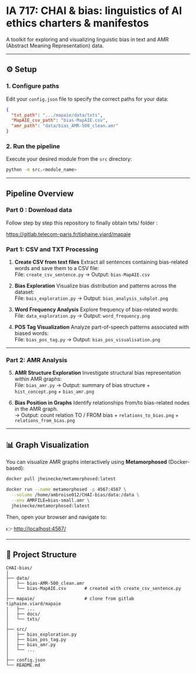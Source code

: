 # IA 717: CHAI & bias: linguistics of AI ethics charters & manifestos

A toolkit for exploring and visualizing linguistic bias in text and AMR (Abstract Meaning Representation) data.

---

## ⚙️ Setup

### 1. Configure paths

Edit your `config.json` file to specify the correct paths for your data:

```json
{
  "txt_path": ".../mapaie/data/txts",
  "MapAIE_csv_path": "bias-MapAIE.csv",
  "amr_path": "data/bias_AMR-500_clean.amr"
}
```

### 2. Run the pipeline

Execute your desired module from the `src` directory:

```bash
python -m src.<module_name>
```

---

## Pipeline Overview
### **Part 0 : Download data**
Follow step by step this repository to finally obtain txts/ folder :

https://gitlab.telecom-paris.fr/tiphaine.viard/mapaie

### **Part 1: CSV and TXT Processing**

1. **Create CSV from text files**
   Extract all sentences containing bias-related words and save them to a CSV file:\
   File: `create_csv_sentence.py`
   → Output: `bias-MapAIE.csv`

2. **Bias Exploration**
   Visualize bias distribution and patterns across the dataset:\
   File: `bais_exploration.py`
   → Output: `bias_analysis_subplot.png`

3. **Word Frequency Analysis**
   Explore frequency of bias-related words:\
   File: `data_exploration.py`
   → Output: `word_frequency.png`

4. **POS Tag Visualization**
   Analyze part-of-speech patterns associated with biased words:\
   File: `bias_pos_tag.py`
   → Output: `bias_pos_visualisation.png`

---

### **Part 2: AMR Analysis**

5. **AMR Structure Exploration**
   Investigate structural bias representation within AMR graphs:\
   File: `bias_amr.py`
   → Output: summary of bias structure + `hist_concept.png` + `bias_amr.png`

6. **Bias Position in Graphs**
   Identify relationships from/to bias-related nodes in the AMR graph.\
   → Output: count relation TO / FROM bias + `relations_to_bias.png` + `relations_from_bias.png` 

---

## 📊 Graph Visualization

You can visualize AMR graphs interactively using **Metamorphosed** (Docker-based):

```bash
docker pull jheinecke/metamorphosed:latest

docker run --name metamorphosed -p 4567:4567 \
  --volume /home/ambroise012/CHAI-bias/data:/data \
  --env AMRFILE=bias-small.amr \
  jheinecke/metamorphosed:latest
```

Then, open your browser and navigate to:

👉 [http://localhost:4567/](http://localhost:4567/)

---

## 📁 Project Structure

```
CHAI-bias/
│
├── data/
│   ├── bias-AMR-500_clean.amr
│   └── bias-MapAIE.csv       # created with create_csv_sentence.py
│
├── mapaie/                   # clone from gitlab tiphaine.viard/mapaie
|   ├── ...
│   ├── docs/
│   └── txts/
│
├── src/
│   ├── bias_exploration.py
│   ├── bias_pos_tag.py
│   ├── bias_amr.py
│   └── ...
│
├── config.json
└── README.md
```
